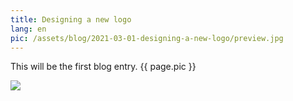 ```yaml
---
title: Designing a new logo
lang: en
pic: /assets/blog/2021-03-01-designing-a-new-logo/preview.jpg
---
```

This will be the first blog entry. {{ page.pic }}

<img src='{{ page.pic }}'/>